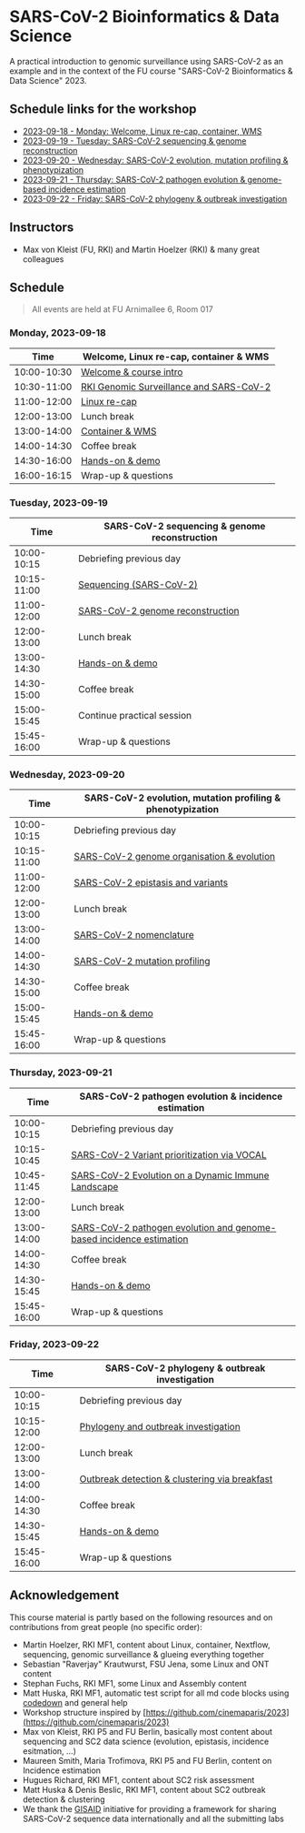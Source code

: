 # SARS-CoV-2 Bioinformatics & Data Science

A practical introduction to genomic surveillance using SARS-CoV-2 as an example and in the context of the FU course "SARS-CoV-2 Bioinformatics & Data Science" 2023.

## Schedule links for the workshop

* [2023-09-18 - Monday: Welcome, Linux re-cap, container, WMS](#0)  
* [2023-09-19 - Tuesday: SARS-CoV-2 sequencing & genome reconstruction](#6)  
* [2023-09-20 - Wednesday: SARS-CoV-2 evolution, mutation profiling & phenotypization](#7)  
* [2023-09-21 - Thursday: SARS-CoV-2 pathogen evolution & genome-based incidence estimation](#8)  
* [2023-09-22 - Friday: SARS-CoV-2 phylogeny & outbreak investigation](#9)  

## Instructors

* Max von Kleist (FU, RKI) and Martin Hoelzer (RKI) & many great colleagues

## Schedule

> All events are held at FU Arnimallee 6, Room 017

### <a name="0"></a> Monday, 2023-09-18
| Time        | Welcome, Linux re-cap, container & WMS |
| --          | --               |
| 10:00-10:30 | [Welcome & course intro](day-sc2-intro/README.md) |
| 10:30-11:00 | [RKI Genomic Surveillance and SARS-CoV-2](day-sc2-intro/README.md) |
| 11:00-12:00 | [Linux re-cap](day-welcome-linux-container-wms/linux.md) |
| 12:00-13:00 | Lunch break |
| 13:00-14:00 | [Container & WMS](day-welcome-linux-container-wms/container-wms.md) |
| 14:00-14:30 | Coffee break |
| 14:30-16:00 | [Hands-on & demo](day-welcome-linux-container-wms/hands-on.md) |
| 16:00-16:15 | Wrap-up & questions |

### <a name="6"></a> Tuesday, 2023-09-19
| Time        | SARS-CoV-2 sequencing & genome reconstruction |
| --          | --               |
| 10:00-10:15 | Debriefing previous day |
| 10:15-11:00 | [Sequencing (SARS-CoV-2)](day-sc2-seq-and-assembly/README.md) |
| 11:00-12:00 | [SARS-CoV-2 genome reconstruction](day-sc2-seq-and-assembly/README.md) |
| 12:00-13:00 | Lunch break |
| 13:00-14:30 | [Hands-on & demo](day-sc2-seq-and-assembly/hands-on.md) |
| 14:30-15:00 | Coffee break |
| 15:00-15:45 | Continue practical session |
| 15:45-16:00 | Wrap-up & questions |

### <a name="7"></a> Wednesday, 2023-09-20
| Time        | SARS-CoV-2 evolution, mutation profiling & phenotypization |
| --          | --               |
| 10:00-10:15 | Debriefing previous day |
| 10:15-11:00 | [SARS-CoV-2 genome organisation & evolution](day-sc2-evolution/README.md) |
| 11:00-12:00 | [SARS-CoV-2 epistasis and variants](day-sc2-evolution/README.md) |
| 12:00-13:00 | Lunch break |
| 13:00-14:00 | [SARS-CoV-2 nomenclature](day-sc2-evolution/README.md) |
| 14:00-14:30 | [SARS-CoV-2 mutation profiling](day-sc2-evolution/README.md) |
| 14:30-15:00 | Coffee break |
| 15:00-15:45 | [Hands-on & demo](day-sc2-evolution/hands-on.md) |
| 15:45-16:00 | Wrap-up & questions |

### <a name="8"></a> Thursday, 2023-09-21
| Time        | SARS-CoV-2 pathogen evolution & incidence estimation |
| --          | --               |
| 10:00-10:15 | Debriefing previous day |
| 10:15-10:45 | [SARS-CoV-2 Variant prioritization via VOCAL](day-sc2-incidence/README.md) |
| 10:45-11:45 | [SARS-CoV-2 Evolution on a Dynamic Immune Landscape](day-sc2-incidence/README.md) |
| 12:00-13:00 | Lunch break |
| 13:00-14:00 | [SARS-CoV-2 pathogen evolution and genome-based incidence estimation](day-sc2-incidence/README.md) |
| 14:00-14:30 | Coffee break |
| 14:30-15:45 | [Hands-on & demo](day-sc2-incidence/hands-on_1_setup.md) |
| 15:45-16:00 | Wrap-up & questions |

### <a name="9"></a> Friday, 2023-09-22
| Time        | SARS-CoV-2 phylogeny & outbreak investigation |
| --          | --               |
| 10:00-10:15 | Debriefing previous day |
| 10:15-12:00 | [Phylogeny and outbreak investigation](day-sc2-phylo-clustering/README.md) |
| 12:00-13:00 | Lunch break |
| 13:00-14:00 | [Outbreak detection & clustering via breakfast](day-sc2-phylo-clustering/README.md) |
| 14:00-14:30 | Coffee break |
| 14:30-15:45 | [Hands-on & demo](day-sc2-phylo-clustering/hands-on.md) |
| 15:45-16:00 | Wrap-up & questions |




## Acknowledgement

This course material is partly based on the following resources and on contributions from great people (no specific order):

* Martin Hoelzer, RKI MF1, content about Linux, container, Nextflow, sequencing, genomic surveillance & glueing everything together
* Sebastian "Raverjay" Krautwurst, FSU Jena, some Linux and ONT content
* Stephan Fuchs, RKI MF1, some Linux and Assembly content 
* Matt Huska, RKI MF1, automatic test script for all md code blocks using [codedown](https://github.com/earldouglas/codedown) and general help
* Workshop structure inspired by [https://github.com/cinemaparis/2023](https://github.com/cinemaparis/2023)
* Max von Kleist, RKI P5 and FU Berlin, basically most content about sequencing and SC2 data science (evolution, epistasis, incidence esitmation, ...)
* Maureen Smith, Maria Trofimova, RKI P5 and FU Berlin, content on Incidence estimation
* Hugues Richard, RKI MF1, content about SC2 risk assessment
* Matt Huska & Denis Beslic, RKI MF1, content about SC2 outbreak detection & clustering
* We thank the [GISAID](https://gisaid.org) initiative for providing a framework for sharing SARS-CoV-2 sequence data internationally and all the submitting labs
